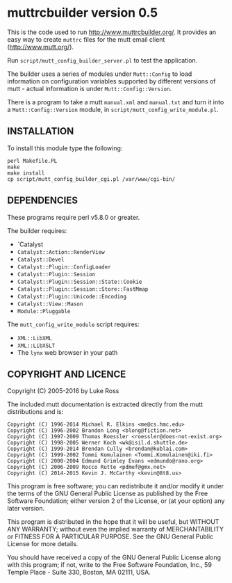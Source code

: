 muttrcbuilder version 0.5
=========================

This is the code used to run <http://www.muttrcbuilder.org/>. It provides an
easy way to create `muttrc` files for the mutt email client
(<http://www.mutt.org/>).

Run `script/mutt_config_builder_server.pl` to test the application.

The builder uses a series of modules under `Mutt::Config` to load information
on configuration variables supported by different versions of mutt - actual
information is under `Mutt::Config::Version`.

There is a program to take a mutt `manual.xml` and `manual.txt` and turn it
into a `Mutt::Config::Version` module, in
`script/mutt_config_write_module.pl`.

INSTALLATION
------------

To install this module type the following:

    perl Makefile.PL
    make
    make install
    cp script/mutt_config_builder_cgi.pl /var/www/cgi-bin/

DEPENDENCIES
------------

These programs require perl v5.8.0 or greater.

The builder requires:

* `Catalyst
* `Catalyst::Action::RenderView`
* `Catalyst::Devel`
* `Catalyst::Plugin::ConfigLoader`
* `Catalyst::Plugin::Session`
* `Catalyst::Plugin::Session::State::Cookie`
* `Catalyst::Plugin::Session::Store::FastMmap`
* `Catalyst::Plugin::Unicode::Encoding`
* `Catalyst::View::Mason`
* `Module::Pluggable`

The `mutt_config_write_module` script requires:

* `XML::LibXML`
* `XML::LibXSLT`
* The `lynx` web browser in your path

COPYRIGHT AND LICENCE
---------------------

Copyright (C) 2005-2016 by Luke Ross

The included mutt documentation is extracted directly from the mutt
distributions and is:

    Copyright (C) 1996-2014 Michael R. Elkins <me@cs.hmc.edu>
    Copyright (C) 1996-2002 Brandon Long <blong@fiction.net>
    Copyright (C) 1997-2009 Thomas Roessler <roessler@does-not-exist.org>
    Copyright (C) 1998-2005 Werner Koch <wk@isil.d.shuttle.de>
    Copyright (C) 1999-2014 Brendan Cully <brendan@kublai.com>
    Copyright (C) 1999-2002 Tommi Komulainen <Tommi.Komulainen@iki.fi>
    Copyright (C) 2000-2004 Edmund Grimley Evans <edmundo@rano.org>
    Copyright (C) 2006-2009 Rocco Rutte <pdmef@gmx.net>
    Copyright (C) 2014-2015 Kevin J. McCarthy <kevin@8t8.us>

This program is free software; you can redistribute it and/or modify
it under the terms of the GNU General Public License as published by
the Free Software Foundation; either version 2 of the License, or
(at your option) any later version.

This program is distributed in the hope that it will be useful,
but WITHOUT ANY WARRANTY; without even the implied warranty of
MERCHANTABILITY or FITNESS FOR A PARTICULAR PURPOSE.  See the
GNU General Public License for more details.

You should have received a copy of the GNU General Public License
along with this program; if not, write to the Free Software
Foundation, Inc., 59 Temple Place - Suite 330, Boston, MA  02111, USA.
